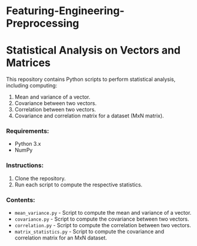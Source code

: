 # Featuring-Engineering-Preprocessing
# Statistical Analysis on Vectors and Matrices

This repository contains Python scripts to perform statistical analysis, including computing:
1. Mean and variance of a vector.
2. Covariance between two vectors.
3. Correlation between two vectors.
4. Covariance and correlation matrix for a dataset (MxN matrix).

### Requirements:
- Python 3.x
- NumPy

### Instructions:
1. Clone the repository.
2. Run each script to compute the respective statistics.

### Contents:
- `mean_variance.py` - Script to compute the mean and variance of a vector.
- `covariance.py` - Script to compute the covariance between two vectors.
- `correlation.py` - Script to compute the correlation between two vectors.
- `matrix_statistics.py` - Script to compute the covariance and correlation matrix for an MxN dataset.

